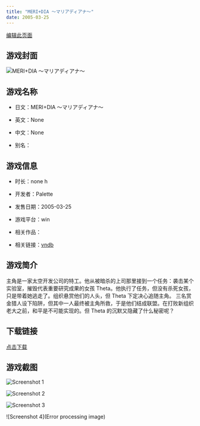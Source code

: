 ```yaml
---
title: "MERI+DIA ～マリアディアナ～"
date: 2005-03-25
---
```

[编辑此页面](https://github.com/ACG-3/ADV3-source/blob/main/source/_posts/games/Diana.md)

## 游戏封面

![MERI+DIA ～マリアディアナ～](https%3A//pan.timero.xyz/onedrive/img_lib_001/Diana_cover.avif)


## 游戏名称

- 日文：MERI+DIA ～マリアディアナ～
- 英文：None
- 中文：None

- 别名：


## 游戏信息

- 时长：none h
- 开发者：Palette
- 发售日期：2005-03-25
- 游戏平台：win
- 相关作品：

- 相关链接：[vndb](https://vndb.org/v2921)


## 游戏简介

主角是一家太空开发公司的特工。他从被暗杀的上司那里接到一个任务：袭击某个实验室，摧毁代表重要研究成果的女孩 Theta。他执行了任务，但没有杀死女孩，只是带着她逃走了。组织悬赏他们的人头，但 Theta 下定决心追随主角。
三名赏金猎人设下陷阱，但其中一人最终被主角所救，于是他们结成联盟。在打败新组织老大之前，和平是不可能实现的。但 Theta 的沉默又隐藏了什么秘密呢？




## 下载链接

[点击下载](https://pan.timero.xyz/onedrive/adv_lib_001/Diana)


## 游戏截图


![Screenshot 1](https%3A//pan.timero.xyz/onedrive/img_lib_001/Diana_Screenshot_1.avif)

![Screenshot 2](https%3A//pan.timero.xyz/onedrive/img_lib_001/Diana_Screenshot_2.avif)

![Screenshot 3](https%3A//pan.timero.xyz/onedrive/img_lib_001/Diana_Screenshot_3.avif)

![Screenshot 4](Error processing image)

